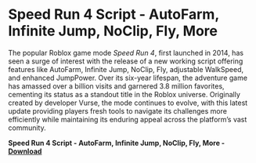 <h1>Speed Run 4 Script - AutoFarm, Infinite Jump, NoClip, Fly, More</h1>

The popular Roblox game mode *Speed Run 4*, first launched in 2014, has seen a surge of interest with the release of a new working script offering features like AutoFarm, Infinite Jump, NoClip, Fly, adjustable WalkSpeed, and enhanced JumpPower. Over its six-year lifespan, the adventure game has amassed over a billion visits and garnered 3.8 million favorites, cementing its status as a standout title in the Roblox universe. Originally created by developer Vurse, the mode continues to evolve, with this latest update providing players fresh tools to navigate its challenges more efficiently while maintaining its enduring appeal across the platform’s vast community.

**Speed Run 4 Script - AutoFarm, Infinite Jump, NoClip, Fly, More - [Download](https://www.dlgram.com/public/files/api.php?shortened=9wLgkD)**


